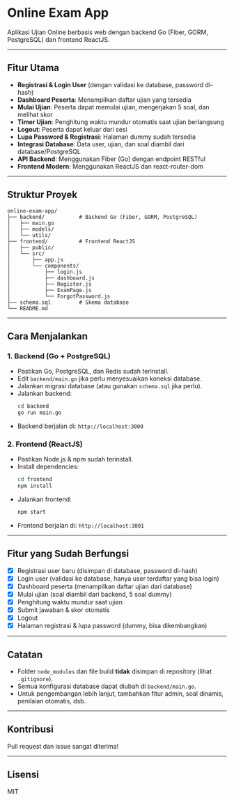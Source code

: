 # Online Exam App

Aplikasi Ujian Online berbasis web dengan backend Go (Fiber, GORM, PostgreSQL) dan frontend ReactJS.

---

## Fitur Utama
- **Registrasi & Login User** (dengan validasi ke database, password di-hash)
- **Dashboard Peserta**: Menampilkan daftar ujian yang tersedia
- **Mulai Ujian**: Peserta dapat memulai ujian, mengerjakan 5 soal, dan melihat skor
- **Timer Ujian**: Penghitung waktu mundur otomatis saat ujian berlangsung
- **Logout**: Peserta dapat keluar dari sesi
- **Lupa Password & Registrasi**: Halaman dummy sudah tersedia
- **Integrasi Database**: Data user, ujian, dan soal diambil dari database/PostgreSQL
- **API Backend**: Menggunakan Fiber (Go) dengan endpoint RESTful
- **Frontend Modern**: Menggunakan ReactJS dan react-router-dom

---

## Struktur Proyek

```
online-exam-app/
├── backend/           # Backend Go (Fiber, GORM, PostgreSQL)
│   ├── main.go
│   ├── models/
│   └── utils/
├── frontend/          # Frontend ReactJS
│   ├── public/
│   └── src/
│       ├── app.js
│       └── components/
│           ├── login.js
│           ├── dashboard.js
│           ├── Register.js
│           ├── ExamPage.js
│           └── ForgotPassword.js
├── schema.sql         # Skema database
└── README.md
```

---

## Cara Menjalankan

### 1. **Backend (Go + PostgreSQL)**
- Pastikan Go, PostgreSQL, dan Redis sudah terinstall.
- Edit `backend/main.go` jika perlu menyesuaikan koneksi database.
- Jalankan migrasi database (atau gunakan `schema.sql` jika perlu).
- Jalankan backend:
  ```sh
  cd backend
  go run main.go
  ```
- Backend berjalan di: `http://localhost:3000`

### 2. **Frontend (ReactJS)**
- Pastikan Node.js & npm sudah terinstall.
- Install dependencies:
  ```sh
  cd frontend
  npm install
  ```
- Jalankan frontend:
  ```sh
  npm start
  ```
- Frontend berjalan di: `http://localhost:3001`

---

## Fitur yang Sudah Berfungsi
- [x] Registrasi user baru (disimpan di database, password di-hash)
- [x] Login user (validasi ke database, hanya user terdaftar yang bisa login)
- [x] Dashboard peserta (menampilkan daftar ujian dari database)
- [x] Mulai ujian (soal diambil dari backend, 5 soal dummy)
- [x] Penghitung waktu mundur saat ujian
- [x] Submit jawaban & skor otomatis
- [x] Logout
- [x] Halaman registrasi & lupa password (dummy, bisa dikembangkan)

---

## Catatan
- Folder `node_modules` dan file build **tidak** disimpan di repository (lihat `.gitignore`).
- Semua konfigurasi database dapat diubah di `backend/main.go`.
- Untuk pengembangan lebih lanjut, tambahkan fitur admin, soal dinamis, penilaian otomatis, dsb.

---

## Kontribusi
Pull request dan issue sangat diterima!

---

## Lisensi
MIT 